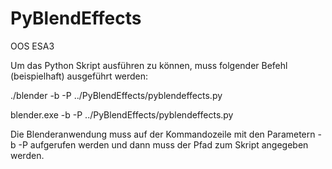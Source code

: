 PyBlendEffects
============

OOS ESA3

Um das Python Skript ausführen zu können, muss folgender Befehl (beispielhaft) ausgeführt werden:

./blender -b -P ../PyBlendEffects/pyblendeffects.py

blender.exe -b -P ../PyBlendEffects/pyblendeffects.py

Die Blenderanwendung muss auf der Kommandozeile mit den Parametern -b -P aufgerufen werden und dann muss der Pfad zum Skript angegeben werden.

